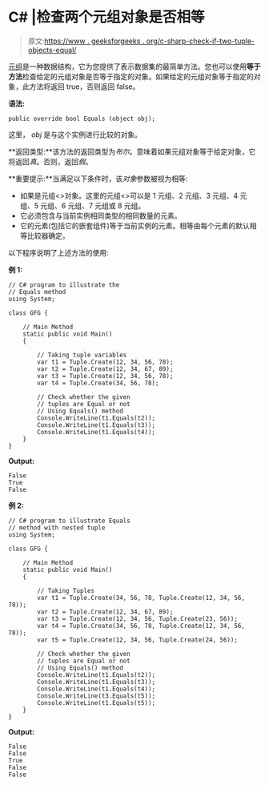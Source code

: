 # C# |检查两个元组对象是否相等

> 原文:[https://www . geeksforgeeks . org/c-sharp-check-if-two-tuple-objects-equal/](https://www.geeksforgeeks.org/c-sharp-check-if-two-tuple-objects-are-equal/)

[元组](https://www.geeksforgeeks.org/c-sharp-tuple/)是一种数据结构，它为您提供了表示数据集的最简单方法。您也可以使用**等于方法**检查给定的元组对象是否等于指定的对象。如果给定的元组对象等于指定的对象，此方法将返回 true，否则返回 false。

**语法:**

```
public override bool Equals (object obj);
```

这里， *obj* 是与这个实例进行比较的对象。

**返回类型:**该方法的返回类型为*布尔*。意味着如果元组对象等于给定对象，它将返回*真*。否则，返回*假*。

**重要提示:**当满足以下条件时，该*对象*参数被视为相等:

*   如果是元组<>对象。这里的元组<>可以是 1 元组、2 元组、3 元组、4 元组、5 元组、6 元组、7 元组或 8 元组。
*   它必须包含与当前实例相同类型的相同数量的元素。
*   它的元素(包括它的嵌套组件)等于当前实例的元素。相等由每个元素的默认相等比较器确定。

以下程序说明了上述方法的使用:

**例 1:**

```
// C# program to illustrate the 
// Equals method
using System;

class GFG {

    // Main Method
    static public void Main()
    {

        // Taking tuple variables
        var t1 = Tuple.Create(12, 34, 56, 78);
        var t2 = Tuple.Create(12, 34, 67, 89);
        var t3 = Tuple.Create(12, 34, 56, 78);
        var t4 = Tuple.Create(34, 56, 78);

        // Check whether the given 
        // tuples are Equal or not
        // Using Equals() method
        Console.WriteLine(t1.Equals(t2));
        Console.WriteLine(t1.Equals(t3));
        Console.WriteLine(t1.Equals(t4));
    }
}
```

**Output:**

```
False
True
False

```

**例 2:**

```
// C# program to illustrate Equals
// method with nested tuple
using System;

class GFG {

    // Main Method
    static public void Main()
    {

        // Taking Tuples
        var t1 = Tuple.Create(34, 56, 78, Tuple.Create(12, 34, 56, 78));
        var t2 = Tuple.Create(12, 34, 67, 89);
        var t3 = Tuple.Create(12, 34, 56, Tuple.Create(23, 56));
        var t4 = Tuple.Create(34, 56, 78, Tuple.Create(12, 34, 56, 78));
        var t5 = Tuple.Create(12, 34, 56, Tuple.Create(24, 56));

        // Check whether the given 
        // tuples are Equal or not
        // Using Equals() method
        Console.WriteLine(t1.Equals(t2));
        Console.WriteLine(t1.Equals(t3));
        Console.WriteLine(t1.Equals(t4));
        Console.WriteLine(t3.Equals(t5));
        Console.WriteLine(t1.Equals(t5));
    }
}
```

**Output:**

```
False
False
True
False
False

```